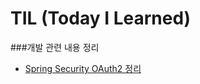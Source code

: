 # TIL (Today I Learned)

###개발 관련 내용 정리

- [Spring Security OAuth2 정리](https://github.com/kimsunhak/TIL/blob/main/Spring/security/social-login.md)
